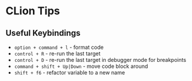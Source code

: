 # CLion Tips

## Useful Keybindings

* `option + command + l` - format code
* `control + R` - re-run the last target
* `control + D` - re-run the last target in debugger mode for breakpoints
* `command + shift + Up|Down` - move code block around
* `shift + f6` - refactor variable to a new name